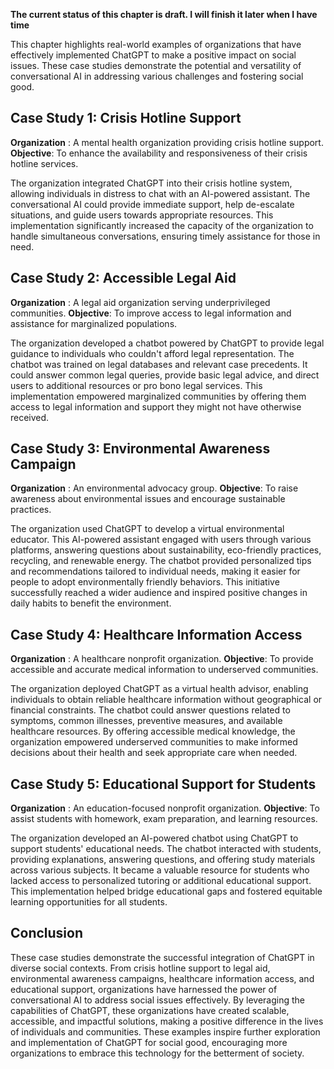 **The current status of this chapter is draft. I will finish it later when I have time**

This chapter highlights real-world examples of organizations that have effectively implemented ChatGPT to make a positive impact on social issues. These case studies demonstrate the potential and versatility of conversational AI in addressing various challenges and fostering social good.

Case Study 1: Crisis Hotline Support
------------------------------------

**Organization** : A mental health organization providing crisis hotline support. **Objective**: To enhance the availability and responsiveness of their crisis hotline services.

The organization integrated ChatGPT into their crisis hotline system, allowing individuals in distress to chat with an AI-powered assistant. The conversational AI could provide immediate support, help de-escalate situations, and guide users towards appropriate resources. This implementation significantly increased the capacity of the organization to handle simultaneous conversations, ensuring timely assistance for those in need.

Case Study 2: Accessible Legal Aid
----------------------------------

**Organization** : A legal aid organization serving underprivileged communities. **Objective**: To improve access to legal information and assistance for marginalized populations.

The organization developed a chatbot powered by ChatGPT to provide legal guidance to individuals who couldn't afford legal representation. The chatbot was trained on legal databases and relevant case precedents. It could answer common legal queries, provide basic legal advice, and direct users to additional resources or pro bono legal services. This implementation empowered marginalized communities by offering them access to legal information and support they might not have otherwise received.

Case Study 3: Environmental Awareness Campaign
----------------------------------------------

**Organization** : An environmental advocacy group. **Objective**: To raise awareness about environmental issues and encourage sustainable practices.

The organization used ChatGPT to develop a virtual environmental educator. This AI-powered assistant engaged with users through various platforms, answering questions about sustainability, eco-friendly practices, recycling, and renewable energy. The chatbot provided personalized tips and recommendations tailored to individual needs, making it easier for people to adopt environmentally friendly behaviors. This initiative successfully reached a wider audience and inspired positive changes in daily habits to benefit the environment.

Case Study 4: Healthcare Information Access
-------------------------------------------

**Organization** : A healthcare nonprofit organization. **Objective**: To provide accessible and accurate medical information to underserved communities.

The organization deployed ChatGPT as a virtual health advisor, enabling individuals to obtain reliable healthcare information without geographical or financial constraints. The chatbot could answer questions related to symptoms, common illnesses, preventive measures, and available healthcare resources. By offering accessible medical knowledge, the organization empowered underserved communities to make informed decisions about their health and seek appropriate care when needed.

Case Study 5: Educational Support for Students
----------------------------------------------

**Organization** : An education-focused nonprofit organization. **Objective**: To assist students with homework, exam preparation, and learning resources.

The organization developed an AI-powered chatbot using ChatGPT to support students' educational needs. The chatbot interacted with students, providing explanations, answering questions, and offering study materials across various subjects. It became a valuable resource for students who lacked access to personalized tutoring or additional educational support. This implementation helped bridge educational gaps and fostered equitable learning opportunities for all students.

Conclusion
----------

These case studies demonstrate the successful integration of ChatGPT in diverse social contexts. From crisis hotline support to legal aid, environmental awareness campaigns, healthcare information access, and educational support, organizations have harnessed the power of conversational AI to address social issues effectively. By leveraging the capabilities of ChatGPT, these organizations have created scalable, accessible, and impactful solutions, making a positive difference in the lives of individuals and communities. These examples inspire further exploration and implementation of ChatGPT for social good, encouraging more organizations to embrace this technology for the betterment of society.
